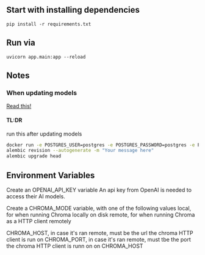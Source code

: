 ## Start with installing dependencies
```
pip install -r requirements.txt

```

## Run via
```
uvicorn app.main:app --reload
```


## Notes

### When updating models

[Read this!](https://fastapi.blog/blog/posts/2023-07-20-fastapi-sqlalchemy-migrations-guide/#step-6-generating-a-migration)

#### TL:DR

run this after updating models

```sh
docker run -e POSTGRES_USER=postgres -e POSTGRES_PASSWORD=postgres -e POSTGRES_DB=feedbacktool -p 5432:5432 postgres
alembic revision --autogenerate -m "Your message here"
alembic upgrade head
```


## Environment Variables
Create an OPENAI_API_KEY variable
An api key from OpenAI is needed to access their AI models.

Create a CHROMA_MODE variable, with one of the following values
local, for when running Chroma locally on disk
remote, for when running Chroma as a HTTP client remotely

CHROMA_HOST, in case it's ran remote, must be the url the chroma HTTP client is run on
CHROMA_PORT, in case it's ran remote, must tbe the port the chroma HTTP client is runn on on CHROMA_HOST